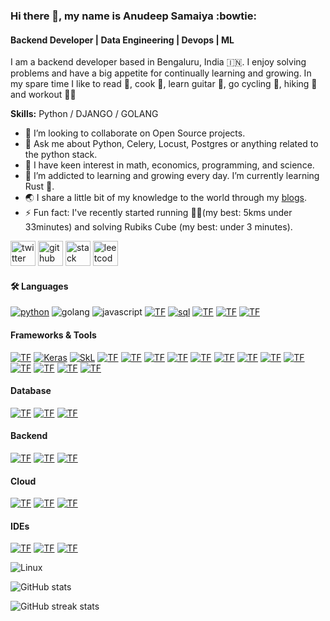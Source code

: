 ### Hi there 👋, my name is Anudeep Samaiya :bowtie:
#### Backend Developer | Data Engineering | Devops | ML
I am a backend developer based in Bengaluru, India 🇮🇳. I enjoy solving problems and have a big appetite for continually learning and growing. In my spare time I like to read 📝, cook 🍲, learn guitar 🎸, go cycling 🚵, hiking 🥾 and workout 🤸🏼 

**Skills:** Python / DJANGO / GOLANG

- 👯 I’m looking to collaborate on Open Source projects. 
- 💬 Ask me about Python, Celery, Locust, Postgres or anything related to the python stack.
- 🧐 I have keen interest in math, economics, programming, and science.
- 🌱 I’m addicted to learning and growing every day. I’m currently learning Rust 🦀.
- 🌏 I share a little bit of my knowledge to the world through my [blogs](https://anudeepsamaiya.github.io/).
- ⚡ Fun fact: I've recently started running 🏃🏼(my best: 5kms under 33minutes) and solving Rubiks Cube (my best: under 3 minutes).

[<img src='https://cdn.jsdelivr.net/npm/simple-icons@3.0.1/icons/twitter.svg' alt='twitter' height='40'>](https://twitter.com/anudeepsamaiya) [<img src='https://cdn.jsdelivr.net/npm/simple-icons@3.0.1/icons/github.svg' alt='github' height='40'>](https://github.com/anudeepsamaiya) [<img src='https://cdn.jsdelivr.net/npm/simple-icons@3.0.1/icons/stackoverflow.svg' alt='stack overflow' height='40'>](https://stackoverflow.com/users/2079692/anudeep-samaiya) [<img src='https://cdn.jsdelivr.net/npm/simple-icons@3.0.1/icons/leetcode.svg' alt='leetcode' height='40'>](https://leetcode.com/anudeepsamaiya/)  

#### 🛠️ **Languages**

[![python](https://img.shields.io/badge/Python-3776AB?style=for-the-badge&logo=python&logoColor=white)](https://www.python.org/) ![golang](https://img.shields.io/badge/golang%20-%2314354C.svg?&style=for-the-badge&logo=go&logoColor=white) ![javascript](https://img.shields.io/badge/javascript%20-%2314354C.svg?&style=for-the-badge&logo=javascript&logoColor=white) [![TF](https://img.shields.io/badge/Rust-black?style=for-the-badge&logo=rust&logoColor=#E57324)](https://www.rust-lang.org/) [![sql](https://img.shields.io/badge/SQL-3376C8?style=for-the-badge&logo=sql&logoColor=white)](https://www.mysql.com/)  [![TF](https://img.shields.io/badge/C++-00599C?style=for-the-badge&logo=c%2b%2b&logoColor=white)](https://isocpp.org/) [![TF](https://img.shields.io/badge/C-A8B9CC?style=for-the-badge&logo=c&logoColor=white)](https://devdocs.io/c/) [![TF](https://img.shields.io/badge/LaTeX-47A141?style=for-the-badge&logo=LaTeX&logoColor=white)](https://www.latex-project.org/)

#### **Frameworks & Tools**

[![TF](https://img.shields.io/badge/Tensorflow-EE4C2C?style=for-the-badge&logo=tensorflow&logoColor=white)](https://www.tensorflow.org/) [![Keras](https://img.shields.io/badge/Keras-D00000?style=for-the-badge&logo=keras&logoColor=white)](https://keras.io/) [![SkL](https://img.shields.io/badge/SciKit%20Learn-F7931E?style=for-the-badge&logo=scikit-learn&logoColor=white)](https://scikit-learn.org/stable/) [![TF](https://img.shields.io/badge/PySpark-663EE8?style=for-the-badge&logo=pyspark&logoColor=white)](https://spark.apache.org/docs/latest/api/python/) [![TF](https://img.shields.io/badge/Jupyter-F37626.svg?&style=for-the-badge&logo=Jupyter&logoColor=white)](https://jupyter.org/) [![TF](https://img.shields.io/badge/Pandas-150458?style=for-the-badge&logo=pandas&logoColor=white)](https://pandas.pydata.org/docs/) [![TF](https://img.shields.io/badge/Numpy-013243?style=for-the-badge&logo=numpy&logoColor=white)](https://numpy.org/) [![TF](https://img.shields.io/badge/Matplotlib-013243?style=for-the-badge&logo=plotly&logoColor=white)](https://matplotlib.org/) [![TF](https://img.shields.io/badge/SciPy-8CAAE6?style=for-the-badge&logo=scipy&logoColor=white)](https://www.scipy.org/docs.html) [![TF](https://img.shields.io/badge/BeautifulSoup-43B02A?style=for-the-badge&logo=beautifulsoup4&logoColor=white)](https://www.crummy.com/software/BeautifulSoup/bs4/doc/) [![TF](https://img.shields.io/badge/Dask-EE4C2C?style=for-the-badge&logo=dask&logoColor=white)](https://docs.dask.org/en/latest/) [![TF](https://img.shields.io/badge/Docker-2CA5E0?style=for-the-badge&logo=docker&logoColor=white)](https://docs.docker.com/) [![TF](https://img.shields.io/badge/conda-342B029.svg?&style=for-the-badge&logo=anaconda&logoColor=white)](https://docs.conda.io/en/latest/) [![TF](https://img.shields.io/badge/Git-F05032?style=for-the-badge&logo=git&logoColor=white)](https://git-scm.com/doc) [![TF](https://img.shields.io/badge/DVC-945DD6?style=for-the-badge&logo=dataversioncontrol&logoColor=white)](https://dvc.org/doc) [![TF](https://img.shields.io/badge/Numba-00A3E0?style=for-the-badge&logo=Numba&logoColor=white)](https://numba.pydata.org/numba-doc/latest/index.html)

#### **Database**

[![TF](https://img.shields.io/badge/MYSQL-4479A1?style=for-the-badge&logo=mysql&logoColor=white)](https://dev.mysql.com/doc/) [![TF](https://img.shields.io/badge/PostgresSQL-336791?style=for-the-badge&logo=postgresql&logoColor=white)](https://www.postgresql.org/docs/) [![TF](https://img.shields.io/badge/elasticsearch-47A248?style=for-the-badge&logo=elasticsearch&logoColor=white)](https://www.elastic.co/guide/en/elasticsearch/reference/current/docs.html)

#### **Backend**

[![TF](https://img.shields.io/badge/Django-092E20?style=for-the-badge&logo=django&logoColor=white)](https://docs.djangoproject.com/en/3.2/) [![TF](https://img.shields.io/badge/flask-000000?style=for-the-badge&logo=flask&logoColor=white)](https://flask.palletsprojects.com/en/2.0.x/) [![TF](https://img.shields.io/badge/fastapi-009688?style=for-the-badge&logo=fastapi&logoColor=white)](https://fastapi.tiangolo.com/)

#### **Cloud**

[![TF](https://img.shields.io/badge/Google_Cloud-4285F4?style=for-the-badge&logo=google-cloud&logoColor=white)](https://cloud.google.com/) [![TF](https://img.shields.io/badge/GitHub_Actions-2088FF?style=for-the-badge&logo=github-actions&logoColor=white)](https://docs.github.com/en/actions) [![TF](https://img.shields.io/badge/Heroku-430098?style=for-the-badge&logo=heroku&logoColor=white)](https://devcenter.heroku.com/categories/reference)

#### **IDEs**

[![TF](https://img.shields.io/badge/Visual_Studio_Code-0078D4?style=for-the-badge&logo=visual%20studio%20code&logoColor=white)](https://code.visualstudio.com/docs) [![TF](https://img.shields.io/badge/Colab-F9AB00?style=for-the-badge&logo=googlecolab&color=525252)](https://colab.research.google.com/notebooks/intro.ipynb?utm_source=scs-index#recent=true) [![TF](https://img.shields.io/badge/Spyder-838485?style=for-the-badge&logo=spyder%20ide&logoColor=maroon)](https://docs.spyder-ide.org/current/index.html)

![Linux](https://img.shields.io/badge/-linux-772953?style=for-the-badge&logo=linux)

<!-- [![Top Langs](https://github-readme-stats.vercel.app/api/top-langs/?username=anudeepsamaiya)](https://github.com/anuraghazra/github-readme-stats) -->

![GitHub stats](https://github-readme-stats.vercel.app/api?username=anudeepsamaiya&show_icons=true)  

![GitHub streak stats](https://github-readme-streak-stats.herokuapp.com/?user=anudeepsamaiya)
